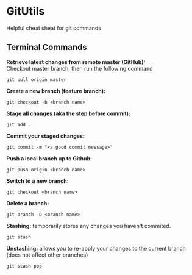# GitUtils
Helpful cheat sheat for git commands

## Terminal Commands
**Retrieve latest changes from remote master (GitHub):**  
Checkout master branch, then run the  following command

    git pull origin master

**Create a new branch (feature branch):**

    git checkout -b <branch name>

**Stage all changes (aka the step before commit):**

    git add .

**Commit your staged changes:**

    git commit -m "<a good commit message>"

**Push a local branch up to Github:**

    git push origin <branch name>

**Switch to a new branch:**

    git checkout <branch name>

**Delete a branch:**

    git branch -D <branch name>

**Stashing:**
temporarily stores any changes you haven't commited.

    git stash

**Unstashing:** 
allows you to re-apply your changes to the current branch (does not affect other branches)

    git stash pop






